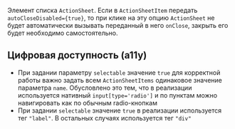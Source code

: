 Элемент списка `ActionSheet`. Если в `ActionSheetItem` передать `autoCloseDisabled={true}`, то при клике на эту опцию `ActionSheet` не будет автоматически вызывать переданный в него `onClose`, закрыть его будет необходимо самостоятельно.

## Цифровая доступность (a11y)

- При задании параметру `selectable` значение `true` для корректной работы важно задать всем `ActionSheetItems` одинаковое значение параметра `name`.
  Обусловлено это тем, что в реализации используется нативный `input[type='radio']` и по пунктам можно навигировать как по обычным radio-кнопкам
- При задании `selectable` значение `true` в реализации используется тег `"label"`. В остальных случаях используется тег `"div"`
